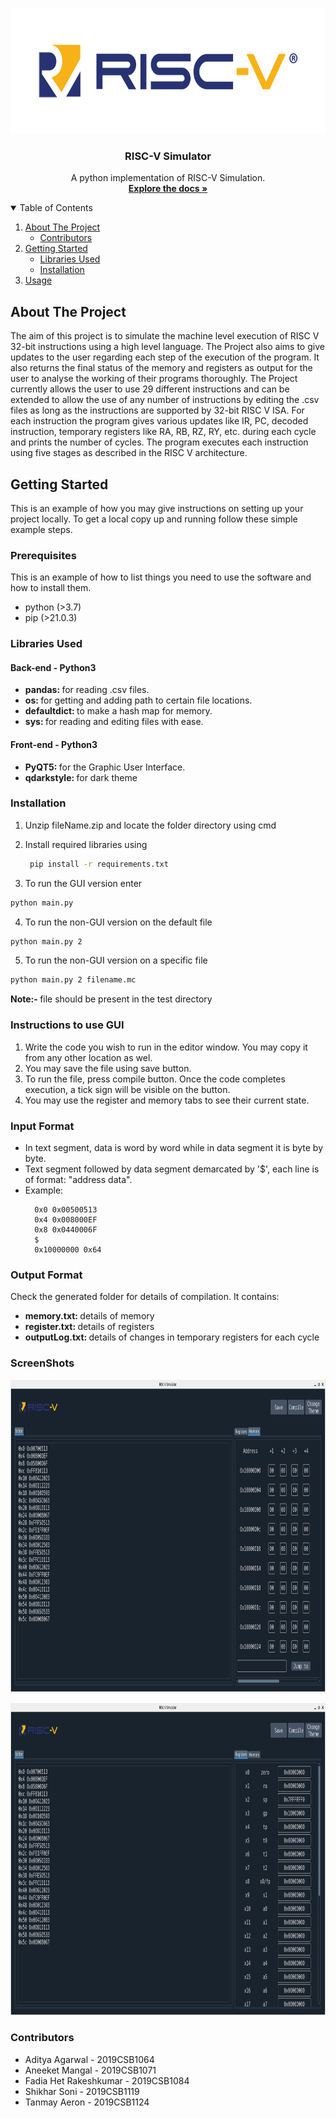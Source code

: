 <br />
<p align="center">
    <img src="GUI/Images/logo.png" alt="Logo" width="580" height="200">

  <h3 align="center">RISC-V Simulator</h3>

  <p align="center">
    A python implementation of RISC-V Simulation.
    <br />
    <a href="https://github.com/tanmayaeron/CS204_Project_RISC-V"><strong>Explore the docs »</strong></a>
    
  </p>
</p>




<details open="open">
  <summary>Table of Contents</summary>
  <ol>
    <li>
      <a href="#about-the-project">About The Project</a>
      <ul>
        <li><a href="#contributors">Contributors</a></li>
      </ul>
    </li>
    <li>
      <a href="">Getting Started</a>
      <ul>
        <li><a href="#libraries-used">Libraries Used</a></li>
        <li><a href="#installation">Installation</a></li>
      </ul>
    </li>
    <li><a href="#instructions-to-use-gui">Usage</a></li>
  </ol>
</details>


## About The Project


The aim of this project is to simulate the machine level execution of RISC V 32-bit instructions using a high level language. The Project also aims to give updates to the user regarding each step of the execution of the program.
It also returns the final status of the memory and registers as output for the user to analyse the working of their programs thoroughly. The Project currently allows the user to use 29 different instructions and can be extended to allow the use of any number of instructions by editing the .csv files as long as the instructions are supported by 32-bit RISC V ISA.
For each instruction the program gives various updates like IR, PC, decoded instruction, temporary registers like RA, RB, RZ, RY, etc. during each cycle and prints the number of cycles.
The program executes each instruction using five stages as described in the RISC V architecture.



## Getting Started

This is an example of how you may give instructions on setting up your project locally.
To get a local copy up and running follow these simple example steps.

### Prerequisites

This is an example of how to list things you need to use the software and how to install them.
* python (>3.7)
* pip (>21.0.3)

### Libraries Used
#### Back-end - Python3
* <b>pandas: </b> for reading .csv files.
* <b>os: </b> for getting and adding path to certain file locations.
* <b>defaultdict: </b> to make a hash map for memory.
* <b>sys: </b> for reading and editing files with ease.

#### Front-end - Python3
* <b>PyQT5: </b> for the Graphic User Interface.
* <b>qdarkstyle: </b> for dark theme

### Installation

1. Unzip fileName.zip and locate the folder directory using cmd

2. Install required libraries using
   ```sh
    pip install -r requirements.txt
   ```
3. To run the GUI version enter
  ```sh
  python main.py
  ```
4. To run the non-GUI version on the default file
  ```sh
  python main.py 2
  ```
5. To run the non-GUI version on a specific file
  ```sh
  python main.py 2 filename.mc
  ```
  <b>Note:- </b> file should be present in the test directory



### Instructions to use GUI
1. Write the code you wish to run in the editor window. You may copy it from any other location as wel.
2. You may save the file using save button.
3. To run the file, press compile button. Once the code completes execution, a tick sign will be visible on the button.
4. You may use the register and memory tabs to see their current state.

### Input Format
* In text segment, data is word by word while in data segment it is byte by byte.
* Text segment followed by data segment demarcated by '$', each line is of format: "address data".
* Example:
  ```
    0x0 0x00500513
    0x4 0x008000EF
    0x8 0x0440006F
    $
    0x10000000 0x64
  ```
### Output Format
Check the generated folder for details of compilation. It contains:
  * <b>memory.txt: </b> details of memory
  * <b>register.txt: </b> details of registers
  * <b>outputLog.txt: </b> details of changes in temporary registers for each cycle


### ScreenShots
<p align="center">
    <img src="Documentation/Images/pic1.png" alt="Logo" width="1080" height="500">
 </p>
<p align="center">
    <img src="Documentation/Images/pic2.png" alt="Logo" width="1080" height="500">
 </p>
   
   
### Contributors
* Aditya Agarwal - 2019CSB1064
* Aneeket Mangal - 2019CSB1071
* Fadia Het Rakeshkumar - 2019CSB1084
* Shikhar Soni - 2019CSB1119
* Tanmay Aeron - 2019CSB1124
    
     
 
